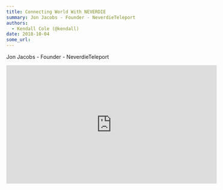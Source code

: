 ```yaml
---
title: Connecting World With NEVERDIE
summary: Jon Jacobs - Founder - NeverdieTeleport
authors:
  - Kendall Cole (@kendall)
date: 2018-10-04
some_url: 
---
```


Jon Jacobs - Founder - NeverdieTeleport

<div align="center"><iframe width="560" height="315" src="https://www.youtube.com/embed/4cTuFHSDLmY" frameborder="0" allow="encrypted-media" allowfullscreen></iframe></div>